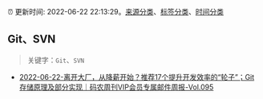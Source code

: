 :alarm_clock: 更新时间: 2022-06-22 22:13:29。[来源分类](../README.md)、[标签分类](../TAGS.md)、[时间分类](../TIMELINE.md)

## Git、SVN


> 关键字：`Git`、`SVN`



- [2022-06-22-离开大厂，从降薪开始？推荐17个提升开发效率的“轮子”；Git存储原理及部分实现｜码农周刊VIP会员专属邮件周报-Vol.095](https://toutiao.io/k/5y8j5ih) 